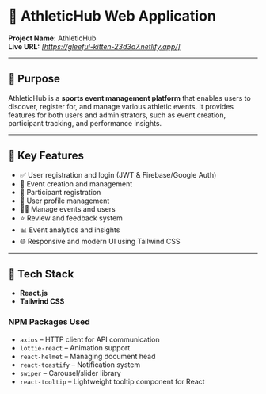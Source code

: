 # 🏅 AthleticHub Web Application

**Project Name:** AthleticHub  
**Live URL:** *[https://gleeful-kitten-23d3a7.netlify.app/]*

---

## 📌 Purpose

AthleticHub is a **sports event management platform** that enables users to discover, register for, and manage various athletic events. It provides features for both users and administrators, such as event creation, participant tracking, and performance insights.

---

## 🚀 Key Features

- ✅ User registration and login (JWT & Firebase/Google Auth)
- 🏁 Event creation and management
- 🧾 Participant registration 
- 👤 User profile management
- 👨‍💼 Manage events and users
- ⭐ Review and feedback system
- 📊 Event analytics and insights
- 🌐 Responsive and modern UI using Tailwind CSS

---

## 🧰 Tech Stack

- **React.js**
- **Tailwind CSS**

### NPM Packages Used
- `axios` – HTTP client for API communication  
- `lottie-react` – Animation support  
- `react-helmet` – Managing document head  
- `react-toastify` – Notification system  
- `swiper` – Carousel/slider library  
- `react-tooltip` – Lightweight tooltip component for React
